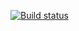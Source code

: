 [![Build status](https://ci.appveyor.com/api/projects/status/bbww1ldy78h3hkwo?svg=true)](https://ci.appveyor.com/project/dmitry-izjurov/ajs-homeworks-for-in)
